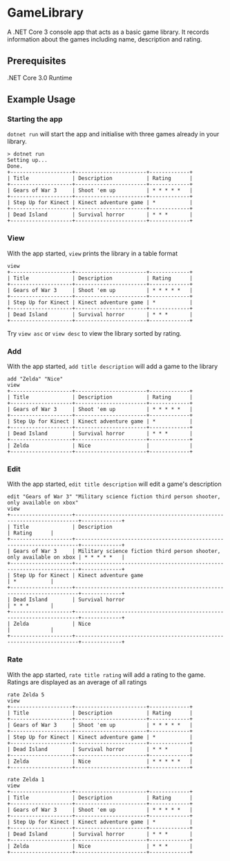 # GameLibrary
A .NET Core 3 console app that acts as a basic game library.  It records information about the games including name, description and rating.

## Prerequisites
.NET Core 3.0 Runtime

## Example Usage

### Starting the app
`dotnet run` will start the app and initialise with three games already in your library.

```
> dotnet run
Setting up...
Done.
+--------------------+-----------------------+-------------+
| Title              | Description           | Rating      |
+--------------------+-----------------------+-------------+
| Gears of War 3     | Shoot 'em up          | * * * * *   |
+--------------------+-----------------------+-------------+
| Step Up for Kinect | Kinect adventure game | *           |
+--------------------+-----------------------+-------------+
| Dead Island        | Survival horror       | * * *       |
+--------------------+-----------------------+-------------+
```

### View
With the app started, `view` prints the library in a table format

```
view
+--------------------+-----------------------+-------------+
| Title              | Description           | Rating      |
+--------------------+-----------------------+-------------+
| Gears of War 3     | Shoot 'em up          | * * * * *   |
+--------------------+-----------------------+-------------+
| Step Up for Kinect | Kinect adventure game | *           |
+--------------------+-----------------------+-------------+
| Dead Island        | Survival horror       | * * *       |
+--------------------+-----------------------+-------------+
```
Try `view asc` or `view desc` to view the library sorted by rating.

### Add
With the app started, `add title description` will add a game to the library

```
add "Zelda" "Nice"
view
+--------------------+-----------------------+-------------+
| Title              | Description           | Rating      |
+--------------------+-----------------------+-------------+
| Gears of War 3     | Shoot 'em up          | * * * * *   |
+--------------------+-----------------------+-------------+
| Step Up for Kinect | Kinect adventure game | *           |
+--------------------+-----------------------+-------------+
| Dead Island        | Survival horror       | * * *       |
+--------------------+-----------------------+-------------+
| Zelda              | Nice                  |             |
+--------------------+-----------------------+-------------+
```

### Edit
With the app started, `edit title description` will edit a game's description

```
edit "Gears of War 3" "Military science fiction third person shooter, only available on xbox"
view
+--------------------+-----------------------------------------------------------------------+-------------+
| Title              | Description                                                           | Rating      |
+--------------------+-----------------------------------------------------------------------+-------------+
| Gears of War 3     | Military science fiction third person shooter, only available on xbox | * * * * *   |
+--------------------+-----------------------------------------------------------------------+-------------+
| Step Up for Kinect | Kinect adventure game                                                 | *           |
+--------------------+-----------------------------------------------------------------------+-------------+
| Dead Island        | Survival horror                                                       | * * *       |
+--------------------+-----------------------------------------------------------------------+-------------+
| Zelda              | Nice                                                                  |             |
+--------------------+-----------------------------------------------------------------------+-------------+
```

### Rate
With the app started, `rate title rating` will add a rating to the game.  
Ratings are displayed as an average of all ratings

```
rate Zelda 5
view
+--------------------+-----------------------+-------------+
| Title              | Description           | Rating      |
+--------------------+-----------------------+-------------+
| Gears of War 3     | Shoot 'em up          | * * * * *   |
+--------------------+-----------------------+-------------+
| Step Up for Kinect | Kinect adventure game | *           |
+--------------------+-----------------------+-------------+
| Dead Island        | Survival horror       | * * *       |
+--------------------+-----------------------+-------------+
| Zelda              | Nice                  | * * * * *   |
+--------------------+-----------------------+-------------+

rate Zelda 1
view
+--------------------+-----------------------+-------------+
| Title              | Description           | Rating      |
+--------------------+-----------------------+-------------+
| Gears of War 3     | Shoot 'em up          | * * * * *   |
+--------------------+-----------------------+-------------+
| Step Up for Kinect | Kinect adventure game | *           |
+--------------------+-----------------------+-------------+
| Dead Island        | Survival horror       | * * *       |
+--------------------+-----------------------+-------------+
| Zelda              | Nice                  | * * *       |
+--------------------+-----------------------+-------------+
```
